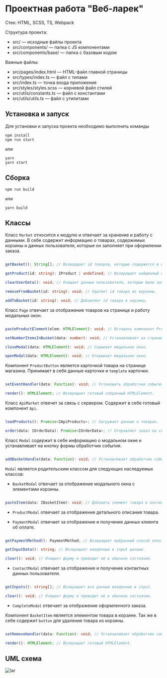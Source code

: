 # Проектная работа "Веб-ларек"

Стек: HTML, SCSS, TS, Webpack

Структура проекта:
- src/ — исходные файлы проекта
- src/components/ — папка с JS компонентами
- src/components/base/ — папка с базовым кодом

Важные файлы:
- src/pages/index.html — HTML-файл главной страницы
- src/types/index.ts — файл с типами
- src/index.ts — точка входа приложения
- src/styles/styles.scss — корневой файл стилей
- src/utils/constants.ts — файл с константами
- src/utils/utils.ts — файл с утилитами

## Установка и запуск
Для установки и запуска проекта необходимо выполнить команды

```
npm install
npm run start
```

или

```
yarn
yarn start
```
## Сборка

```
npm run build
```

или

```
yarn build
```

## Классы
Класс `Market` относится к модулю и отвечает за хранение и работу с данными. В себе содержит информацию о товарах, содержимых корзины и данных пользователя, которые он заполняет при оформлении заказа.

```ts

getBasket(): String[]; // Возварщает id товаров, которые содержатся в корзине.

getProduct(id: string): IProduct | undefined; // Возвращает найденный обьект продукта, либо undefined.

clearUserData(): void; // Очищает данные пользователя, которые были записаны при оформления заказа.

removeFromBasket(id: string): void; // Удаляет id товара из корзины.

addToBasket(id: string): void; // Добавляет id товара в корзину.

```

Класс `Page` отвечает за отображение товаров на странице и работу модальных окон.

```ts

pasteProductElement(elem: HTMLElement): void; // Вставить компонент ProductButton, в заданный контейнер.

setNumberItemsInBusket(data: number): void; // Устанавливает на странице количество товаров в корзине.

closeModal(data: HTMLElement): void; // Скрывает модальное окно.

openModal(data: HTMLElement): void; // Открывает модальное окно.

```

Компонент `ProductButton` является карточкой товара на странице магазина. Принимает в себя данные карточки и `template` карточки.

```ts

setEventHandler(data: Function): void; // Установить обработчки события при нажатии на карточку.

render(): HTMLElement; // Возвращает готовый собранный HTMLElement.

```

Класс `ApiMarket` отвечет за связь с сервером. Содержит в себе готовый компонент `Api`.

```ts

loadProducts(): Promise<IApiProducts>; // Загружает данные о товарах.

order(data: IOrderData): Promise<IOrderData>; // Отправляет заказ на сервер для его подстверждения.

```

Класс `Modal` содержит в себе информацию о модальном окне и устанавливает на кнопку формы обработчик события.

```ts

addBasketHandle(data: Function): void; // Устанавливает обработчик события на нажатие кнопки.

```

`Modal` является родительским классом для следующих наследуемых классов:

- `BasketModal` отвечает за отображение модального окна с элементами корзины.

```ts

pasteItem(data: IBasketItem): void; // Добавить элемент товара в контейнер корзины.

```

- `ProductModal` отвечает за отображение детального описания товара.

- `PaymentModal` отвечает за отображение и получение данных клиента об оплате.

```ts

getPaymentMethod(): PaymentMethod; // Возвращает выбранный способ оплаты.

getInputData(): string; // Возвращает введённые в input данные.

clear(): void; // Очищает форму и приводит её в обычное состояние.

```

- `ContactModal` отвечает за отображение и получение контактных данных пользователя.

```ts

getInputs(): string[]; // Возвращает все данные введенные в input.

clear(): void; // Очищает форму и приводит её в обычное состояние.

```

- `CompleteModal` отвечает за отображение оформленного заказа.


Компонент `BasketItem` является элементом товара в корзине. Так же в себе содержит `button` для удаления товара из корзины.

```ts

setRemoveHandler(data: Function): void; // Устанавливает обработчик события при удалении товара.

render(): HTMLElement; // Возвращает готовый HTMLElement.

```
## UML схема
![lar](https://github.com/user-attachments/assets/a259d0cd-6f77-478a-b577-e663e0ae327c)


